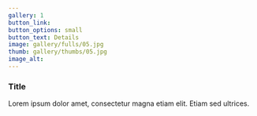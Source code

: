 ```yaml
---
gallery: 1
button_link:
button_options: small
button_text: Details
image: gallery/fulls/05.jpg
thumb: gallery/thumbs/05.jpg
image_alt: 
---
```


### Title

Lorem ipsum dolor amet, consectetur magna etiam elit. Etiam sed ultrices.
